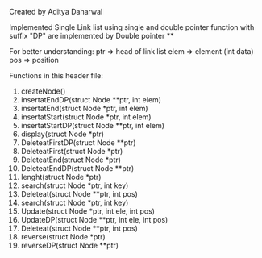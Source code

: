 Created by Aditya Daharwal

Implemented Single Link list using single and double pointer
function with suffix "DP" are implemented by Double pointer **

For better understanding: 
     ptr  => head of link list
     elem => element (int data)
     pos  => position

Functions in this header file:
1. createNode()
2. insertatEndDP(struct Node **ptr, int elem)
3. insertatEnd(struct Node *ptr, int elem)
4. insertatStart(struct Node *ptr, int elem)
5. insertatStartDP(struct Node **ptr, int elem)
6. display(struct Node *ptr)
7. DeleteatFirstDP(struct Node **ptr)
8. DeleteatFirst(struct Node *ptr)
9. DeleteatEnd(struct Node *ptr)
10. DeleteatEndDP(struct Node **ptr)
11. lenght(struct Node *ptr)
12. search(struct Node *ptr, int key)
13. Deleteat(struct Node **ptr, int pos)
14. search(struct Node *ptr, int key)
15. Update(struct Node *ptr, int ele, int pos)  
16. UpdateDP(struct Node **ptr, int ele, int pos)
17. Deleteat(struct Node **ptr, int pos)
18. reverse(struct Node *ptr)
19. reverseDP(struct Node **ptr)